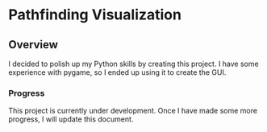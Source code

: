 # Pathfinding Visualization

## Overview
I decided to polish up my Python skills by creating this project. I have some experience with pygame, so I ended up using it to create the GUI.

### Progress
This project is currently under development. Once I have made some more progress, I will update this document.
